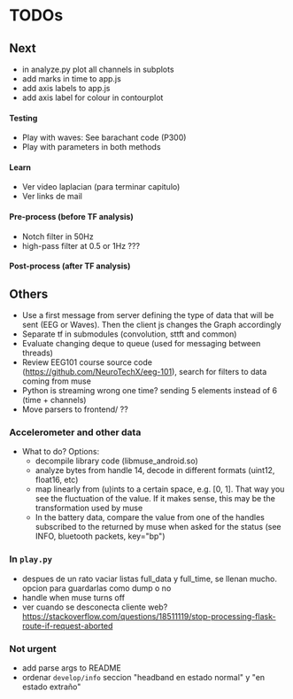 # TODOs

## Next

* in analyze.py plot all channels in subplots
* add marks in time to app.js
* add axis labels to app.js
* add axis label for colour in contourplot

#### Testing
* Play with waves: See barachant code (P300)
* Play with parameters in both methods

#### Learn
* Ver video laplacian (para terminar capitulo)
* Ver links de mail

#### Pre-process (before TF analysis)
* Notch filter in 50Hz
* high-pass filter at 0.5 or 1Hz ???

#### Post-process (after TF analysis)


## Others
* Use a first message from server defining the type of data that will be sent (EEG or Waves). Then the client js changes the Graph accordingly
* Separate tf in submodules (convolution, sttft and common)
* Evaluate changing deque to queue (used for messaging between threads)
* Review EEG101 course source code (https://github.com/NeuroTechX/eeg-101), search for filters to data coming from muse
* Python is streaming wrong one time? sending 5 elements instead of 6 (time + channels)
* Move parsers to frontend/ ??

### Accelerometer and other data
* What to do? Options:
  + decompile library code (libmuse_android.so)
  + analyze bytes from handle 14, decode in different formats (uint12, float16, etc)
  + map linearly from (u)ints to a certain space, e.g. [0, 1]. That way you see the fluctuation of the value. If it makes sense, this may be the transformation used by muse
  + In the battery data, compare the value from one of the handles subscribed to the returned by muse when asked for the status (see INFO, bluetooth packets, key="bp")

### In `play.py`
* despues de un rato vaciar listas full_data y full_time, se llenan mucho. opcion para guardarlas como dump o no
* handle when muse turns off
* ver cuando se desconecta cliente web?  https://stackoverflow.com/questions/18511119/stop-processing-flask-route-if-request-aborted

### Not urgent
* add parse args to README
* ordenar `develop/info` seccion "headband en estado normal" y "en estado extraño"
